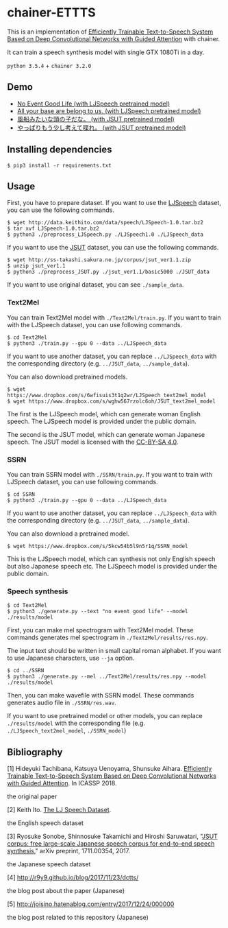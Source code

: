 # chainer-ETTTS

This is an implementation of [Efficiently Trainable Text-to-Speech System Based on Deep Convolutional Networks with Guided Attention](https://arxiv.org/abs/1710.08969) with chainer.

It can train a speech synthesis model with single GTX 1080Ti in a day.

`python 3.5.4` + `chainer 3.2.0`

## Demo

* [No Event Good Life (with LJSpeech pretrained model)](https://raw.githubusercontent.com/joisino/chainer-ETTTS/master/demo/noevent.ogg)
* [All your base are belong to us. (with LJSpeech pretrained model)](https://raw.githubusercontent.com/joisino/chainer-ETTTS/master/demo/aybabtu.ogg)
* [風船みたいな頭の子だな。 (with JSUT pretrained model)](https://raw.githubusercontent.com/joisino/chainer-ETTTS/master/demo/fuusen.ogg)
* [やっぱりもう少し考えて喋れ。 (with JSUT pretrained model)](https://raw.githubusercontent.com/joisino/chainer-ETTTS/master/demo/yappari.ogg)

## Installing dependencies

```
$ pip3 install -r requirements.txt
```

## Usage

First, you have to prepare dataset. If you want to use the [LJSpeech](https://keithito.com/LJ-Speech-Dataset/) dataset, you can use the following commands.

```
$ wget http://data.keithito.com/data/speech/LJSpeech-1.0.tar.bz2
$ tar xvf LJSpeech-1.0.tar.bz2
$ python3 ./preprocess_LJSpeech.py ./LJSpeech1.0 ./LJSpeech_data
```

If you want to use the [JSUT](https://sites.google.com/site/shinnosuketakamichi/publication/jsut) dataset, you can use the following commands.

```
$ wget http://ss-takashi.sakura.ne.jp/corpus/jsut_ver1.1.zip
$ unzip jsut_ver1.1
$ python3 ./preprocess_JSUT.py ./jsut_ver1.1/basic5000 ./JSUT_data
```

If you want to use original dataset, you can see `./sample_data`.

### Text2Mel

You can train Text2Mel model with `./Text2Mel/train.py`. If you want to train with the LJSpeech dataset, you can use following commands.

```
$ cd Text2Mel
$ python3 ./train.py --gpu 0 --data ../LJSpeech_data
```

If you want to use another dataset, you can replace `../LJSpeech_data` with the corresponding directory (e.g. `../JSUT_data`, `../sample_data`).

You can also download pretrained models.

```
$ wget https://www.dropbox.com/s/6wfisuis3t1q2wr/LJSpeech_text2mel_model
$ wget https://www.dropbox.com/s/wghw567rzolc6oh/JSUT_text2mel_model
```

The first is the LJSpeech model, which can generate woman English speech. The LJSpeech model is provided under the public domain.

The second is the JSUT model, which can generate woman Japanese speech. The JSUT model is licensed with the [CC-BY-SA 4.0](https://creativecommons.org/licenses/by-sa/4.0/).

### SSRN

You can train SSRN model with `./SSRN/train.py`. If you want to train with LJSpeech dataset, you can use following commands.

```
$ cd SSRN
$ python3 ./train.py --gpu 0 --data ../LJSpeech_data
```

If you want to use another dataset, you can replace `../LJSpeech_data` with the corresponding directory (e.g. `../JSUT_data`, `../sample_data`).

You can also download a pretrained model.

```
$ wget https://www.dropbox.com/s/5kcw54b5l9n5r1q/SSRN_model
```

This is the LJSpeech model, which can synthesis not only English speech but also Japanese speech etc. The LJSpeech model is provided under the public domain.

### Speech synthesis

```
$ cd Text2Mel
$ python3 ./generate.py --text "no event good life" --model ./results/model
```

First, you can make mel spectrogram with Text2Mel model. These commands generates mel spectrogram in `./Text2Mel/results/res.npy`.

The input text should be written in small capital roman alphabet. If you want to use Japanese characters, use `--ja` option.

```
$ cd ../SSRN
$ python3 ./generate.py --mel ../Text2Mel/results/res.npy --model ./results/model
```

Then, you can make wavefile with SSRN model. These commands generates audio file in `./SSRN/res.wav`.

If you want to use pretrained model or other models, you can replace `./results/model` with the corresponding file (e.g. `./LJSpeech_text2mel_model`, `./SSRN_model`)

## Bibliography

[1] Hideyuki Tachibana, Katsuya Uenoyama, Shunsuke Aihara. [Efficiently Trainable Text-to-Speech System Based on Deep Convolutional Networks with Guided Attention](https://arxiv.org/abs/1710.08969). In ICASSP 2018.

the original paper

[2] Keith Ito. [The LJ Speech Dataset](https://keithito.com/LJ-Speech-Dataset/).

the English speech dataset

[3] Ryosuke Sonobe, Shinnosuke Takamichi and Hiroshi Saruwatari, "[JSUT corpus: free large-scale Japanese speech corpus for end-to-end speech synthesis](https://arxiv.org/abs/1711.00354)," arXiv preprint, 1711.00354, 2017.

the Japanese speech dataset

[4] http://r9y9.github.io/blog/2017/11/23/dctts/

the blog post about the paper (Japanese)

[5] http://joisino.hatenablog.com/entry/2017/12/24/000000

the blog post related to this repository (Japanese)
